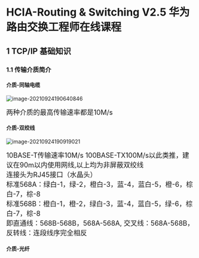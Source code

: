 # HCIA-Routing & Switching V2.5 华为路由交换工程师在线课程

## 1 TCP/IP 基础知识

### 1.1 传输介质简介

#### 介质-同轴电缆

![image-20210924190640846](https://gitee.com/teng-huaian/picupload1/raw/master/kali/image-20210924190640846.png)

<font size=4>	两种介质的最高传输速率都是10M/s</font>

#### 介质-双绞线

![image-20210924190919021](https://gitee.com/teng-huaian/picupload1/raw/master/kali/image-20210924190919021.png)

<font size=4>	10BASE-T传输速率10M/s 100BASE-TX100M/s以此类推，建议在90m以内使用网线,以上均为非屏蔽双绞线<br>连接头为RJ45接口（水晶头）<br>		标准568A：绿白-1，绿-2，橙白-3，蓝-4，蓝白-5，橙-6，棕白-7，棕-8<br>		标准568B：橙白-1，橙-2，绿白-3，蓝-4，蓝白-5，绿-6，棕白-7，棕-8<br>		即直通线：568B-568B，568A-568A, 交叉线：568A-568B，反转线：连段线序完全相反<br> 	</font>

#### 介质-光纤





